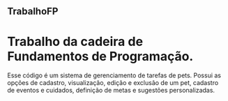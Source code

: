 ## TrabalhoFP
# Trabalho da cadeira de Fundamentos de Programação.
Esse código é um sistema de gerenciamento de tarefas de pets. Possui as opções de cadastro, visualização, edição e exclusão de um pet, cadastro de eventos e cuidados, definição de metas e sugestões personalizadas. 
